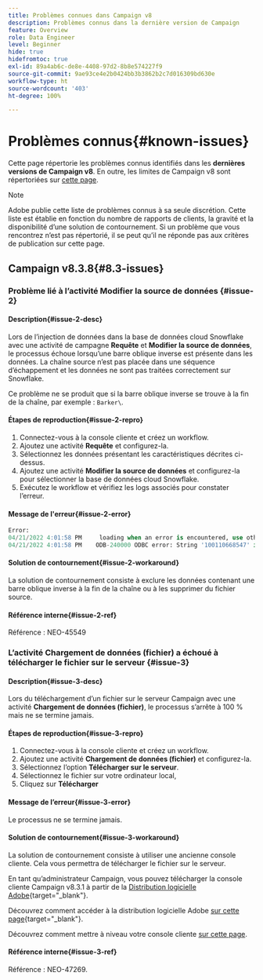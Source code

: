 ```yaml
---
title: Problèmes connues dans Campaign v8
description: Problèmes connus dans la dernière version de Campaign
feature: Overview
role: Data Engineer
level: Beginner
hide: true
hidefromtoc: true
exl-id: 89a4ab6c-de8e-4408-97d2-8b8e574227f9
source-git-commit: 9ae93ce4e2b0424bb3b3862b2c7d016309bd630e
workflow-type: ht
source-wordcount: '403'
ht-degree: 100%

---
```


# Problèmes connus{#known-issues}

Cette page répertorie les problèmes connus identifiés dans les **dernières versions de Campaign v8**. En outre, les limites de Campaign v8 sont répertoriées sur [cette page](ac-guardrails.md).


>[!NOTE]
>
>Adobe publie cette liste de problèmes connus à sa seule discrétion. Cette liste est établie en fonction du nombre de rapports de clients, la gravité et la disponibilité d’une solution de contournement. Si un problème que vous rencontrez n’est pas répertorié, il se peut qu’il ne réponde pas aux critères de publication sur cette page.

## Campaign v8.3.8{#8.3-issues}

### Problème lié à l’activité Modifier la source de données {#issue-2}

#### Description{#issue-2-desc}

Lors de l’injection de données dans la base de données cloud Snowflake avec une activité de campagne **Requête** et **Modifier la source de données**, le processus échoue lorsqu’une barre oblique inverse est présente dans les données. La chaîne source n’est pas placée dans une séquence d’échappement et les données ne sont pas traitées correctement sur Snowflake.

Ce problème ne se produit que si la barre oblique inverse se trouve à la fin de la chaîne, par exemple : `Barker\`.


#### Étapes de reproduction{#issue-2-repro}

1. Connectez-vous à la console cliente et créez un workflow.
1. Ajoutez une activité **Requête** et configurez-la.
1. Sélectionnez les données présentant les caractéristiques décrites ci-dessus.
1. Ajoutez une activité **Modifier la source de données** et configurez-la pour sélectionner la base de données cloud Snowflake.
1. Exécutez le workflow et vérifiez les logs associés pour constater l’erreur.


#### Message de l&#39;erreur{#issue-2-error}

```sql
Error:
04/21/2022 4:01:58 PM     loading when an error is encountered, use other values such as 'SKIP_FILE' or 'CONTINUE' for the ON_ERROR option. For more information on loading options, please run 'info loading_data' in a SQL client. SQLState: 22000
04/21/2022 4:01:58 PM    ODB-240000 ODBC error: String '100110668547' is too long and would be truncated   File 'wkf1656797_21_1_3057430574#458516uploadPart0.chunk.gz', line 1, character 0   Row 90058, column "WKF1656797_21_1"["SCARRIER_ROUTE":13]   If you would like to continue
```

#### Solution de contournement{#issue-2-workaround}

La solution de contournement consiste à exclure les données contenant une barre oblique inverse à la fin de la chaîne ou à les supprimer du fichier source.


#### Référence interne{#issue-2-ref}

Référence : NEO-45549


### L’activité Chargement de données (fichier) a échoué à télécharger le fichier sur le serveur {#issue-3}

#### Description{#issue-3-desc}

Lors du téléchargement d’un fichier sur le serveur Campaign avec une activité **Chargement de données (fichier)**, le processus s’arrête à 100 % mais ne se termine jamais.

#### Étapes de reproduction{#issue-3-repro}

1. Connectez-vous à la console cliente et créez un workflow.
1. Ajoutez une activité **Chargement de données (fichier)** et configurez-la.
1. Sélectionnez l’option **Télécharger sur le serveur**.
1. Sélectionnez le fichier sur votre ordinateur local,
1. Cliquez sur **Télécharger**


#### Message de l’erreur{#issue-3-error}

Le processus ne se termine jamais.

#### Solution de contournement{#issue-3-workaround}

La solution de contournement consiste à utiliser une ancienne console cliente. Cela vous permettra de télécharger le fichier sur le serveur.

En tant qu’administrateur Campaign, vous pouvez télécharger la console cliente Campaign v8.3.1 à partir de la [Distribution logicielle Adobe](https://experience.adobe.com/#/downloads/content/software-distribution/fr/campaign.html?1_group.propertyvalues.property=.%2Fjcr%3Acontent%2Fmetadata%2Fdc%3Aversion&amp;1_group.propertyvalues.operation=equals&amp;1_group.propertyvalues.0_values=target-version%3Acampaign%2F8&amp;orderby=%40jcr%3Acontent%2Fjcr%3AlastModified&amp;orderby.sort=desc&amp;layout=list&amp;p.offset=0&amp;p.limit=4){target=&quot;_blank&quot;}.

Découvrez comment accéder à la distribution logicielle Adobe [sur cette page](https://experienceleague.adobe.com/docs/experience-cloud/software-distribution/home.html?lang=fr){target=&quot;_blank&quot;}.

Découvrez comment mettre à niveau votre console cliente [sur cette page](connect.md).

#### Référence interne{#issue-3-ref}

Référence : NEO-47269.

